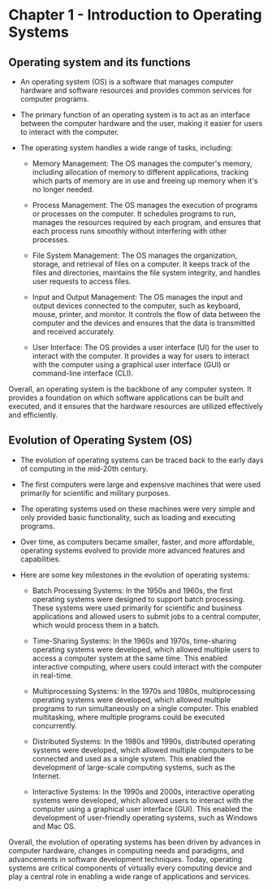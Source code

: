 # Chapter 1 - Introduction to Operating Systems

## Operating system and its functions

* An operating system (OS) is a software that manages computer hardware and software resources and provides common services for computer programs.

* The primary function of an operating system is to act as an interface between the computer hardware and the user, making it easier for users to interact with the computer.

* The operating system handles a wide range of tasks, including:

    * Memory Management: The OS manages the computer's memory, including allocation of memory to different applications, tracking which parts of memory are in use and freeing up memory when it's no longer needed.

    * Process Management: The OS manages the execution of programs or processes on the computer. It schedules programs to run, manages the resources required by each program, and ensures that each process runs smoothly without interfering with other processes.

    * File System Management: The OS manages the organization, storage, and retrieval of files on a computer. It keeps track of the files and directories, maintains the file system integrity, and handles user requests to access files.

    * Input and Output Management: The OS manages the input and output devices connected to the computer, such as keyboard, mouse, printer, and monitor. It controls the flow of data between the computer and the devices and ensures that the data is transmitted and received accurately.

    * User Interface: The OS provides a user interface (UI) for the user to interact with the computer. It provides a way for users to interact with the computer using a graphical user interface (GUI) or command-line interface (CLI).

Overall, an operating system is the backbone of any computer system. It provides a foundation on which software applications can be built and executed, and it ensures that the hardware resources are utilized effectively and efficiently.

## Evolution of Operating System (OS)

* The evolution of operating systems can be traced back to the early days of computing in the mid-20th century.

* The first computers were large and expensive machines that were used primarily for scientific and military purposes.

* The operating systems used on these machines were very simple and only provided basic functionality, such as loading and executing programs.

*  Over time, as computers became smaller, faster, and more affordable, operating systems evolved to provide more advanced features and capabilities.

* Here are some key milestones in the evolution of operating systems:

    * Batch Processing Systems: In the 1950s and 1960s, the first operating systems were designed to support batch processing. These systems were used primarily for scientific and business applications and allowed users to submit jobs to a central computer, which would process them in a batch.

    * Time-Sharing Systems: In the 1960s and 1970s, time-sharing operating systems were developed, which allowed multiple users to access a computer system at the same time. This enabled interactive computing, where users could interact with the computer in real-time.

    * Multiprocessing Systems: In the 1970s and 1980s, multiprocessing operating systems were developed, which allowed multiple programs to run simultaneously on a single computer. This enabled multitasking, where multiple programs could be executed concurrently.

    * Distributed Systems: In the 1980s and 1990s, distributed operating systems were developed, which allowed multiple computers to be connected and used as a single system. This enabled the development of large-scale computing systems, such as the Internet.

    * Interactive Systems: In the 1990s and 2000s, interactive operating systems were developed, which allowed users to interact with the computer using a graphical user interface (GUI). This enabled the development of user-friendly operating systems, such as Windows and Mac OS.

Overall, the evolution of operating systems has been driven by advances in computer hardware, changes in computing needs and paradigms, and advancements in software development techniques. Today, operating systems are critical components of virtually every computing device and play a central role in enabling a wide range of applications and services.

